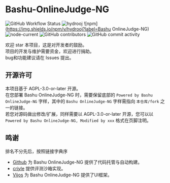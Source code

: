 # Bashu-OnlineJudge-NG

![GitHub Workflow Status](https://img.shields.io/github/workflow/status/hydro-dev/hydro/CI)
![hydrooj](https://img.shields.io/npm/dm/hydrooj)
![npm](https://img.shields.io/npm/v/hydrooj?label=Bashu OnlineJudge-NG)
![node-current](https://img.shields.io/node/v/hydrooj)
![GitHub contributors](https://img.shields.io/github/contributors/hydro-dev/Hydro)
![GitHub commit activity](https://img.shields.io/github/commit-activity/y/hydro-dev/Hydro)

欢迎 star 本项目，这是对开发者的鼓励。  
项目的开发与维护需要资金，欢迎进行捐助。   
bug和功能建议请在 Issues 提出。 

## 开源许可

本项目基于 AGPL-3.0-or-later 开源。  
在您部署 Bashu OnlineJudge-NG 时，需要保留底部的 `Powered by Bashu OnlineJudge-NG` 字样，其中的 `Bashu OnlineJudge-NG` 字样需指向 `本仓库/fork` 之一的链接。  
若您对源码做出修改/扩展，同样需要以 AGPL-3.0-or-later 开源，您可以以 `Powered by Bashu OnlineJudge-NG, Modified by xxx` 格式在页脚注明。  

## 鸣谢

排名不分先后，按照链接字典序  

- [Github](https://github.com/) 为 Bashu OnlineJudge-NG 提供了代码托管与自动构建。  
- [criyle](https://github.com/criyle) 提供评测沙箱实现。  
- [Vijos](https://github.com/vijos/vj4) 为 Bashu OnlineJudge-NG 提供了UI框架。  
